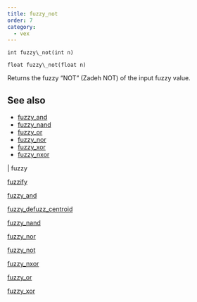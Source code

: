 ```yaml
---
title: fuzzy_not
order: 7
category:
  - vex
---
```


`int fuzzy\_not(int n)`

`float fuzzy\_not(float n)`

Returns the fuzzy “NOT” (Zadeh NOT) of the input fuzzy value.



## See also

- [fuzzy_and](fuzzy_and.html)
- [fuzzy_nand](fuzzy_nand.html)
- [fuzzy_or](fuzzy_or.html)
- [fuzzy_nor](fuzzy_nor.html)
- [fuzzy_xor](fuzzy_xor.html)
- [fuzzy_nxor](fuzzy_nxor.html)

|
fuzzy

[fuzzify](fuzzify.html)

[fuzzy_and](fuzzy_and.html)

[fuzzy_defuzz_centroid](fuzzy_defuzz_centroid.html)

[fuzzy_nand](fuzzy_nand.html)

[fuzzy_nor](fuzzy_nor.html)

[fuzzy_not](fuzzy_not.html)

[fuzzy_nxor](fuzzy_nxor.html)

[fuzzy_or](fuzzy_or.html)

[fuzzy_xor](fuzzy_xor.html)

